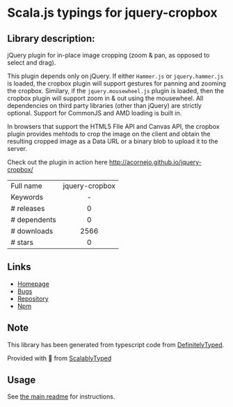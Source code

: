 
# Scala.js typings for jquery-cropbox


## Library description:
jQuery plugin for in-place image cropping (zoom & pan, as opposed to select and drag).
 
 This plugin depends only on jQuery. If either `Hammer.js` or `jquery.hammer.js` is
 loaded, the cropbox plugin will support gestures for panning and zooming
 the cropbox. Similary, if the `jquery.mousewheel.js` plugin is loaded, then the
 cropbox plugin will support zoom in & out using the mousewheel. All
 dependencies on third party libraries (other than jQuery) are strictly
 optional. Support for CommonJS and AMD loading is built in.
 
 In browsers that support the HTML5 FIle API and Canvas API, the cropbox
 plugin provides mehtods to crop the image on the client and obtain the
 resulting cropped image as a Data URL or a binary blob to upload it to
 the server.
 
 Check out the plugin in action here http://acornejo.github.io/jquery-cropbox/

|                    |                 |
| ------------------ | :-------------: |
| Full name          | jquery-cropbox |
| Keywords           | - |
| # releases         | 0 |
| # dependents       | 0 |
| # downloads        | 2566 |
| # stars            | 0 |

## Links
- [Homepage](https://github.com/acornejo/jquery-cropbox)
- [Bugs](https://github.com/acornejo/jquery-cropbox/issues)
- [Repository](https://github.com/acornejo/jquery-cropbox)
- [Npm](https://www.npmjs.com/package/jquery-cropbox)
    


## Note
This library has been generated from typescript code from [DefinitelyTyped](https://definitelytyped.org).

Provided with :purple_heart: from [ScalablyTyped](https://github.com/oyvindberg/ScalablyTyped)

## Usage
See [the main readme](../../readme.md) for instructions.


